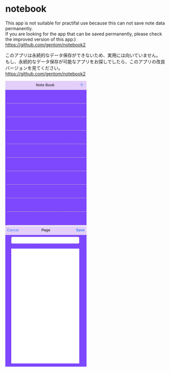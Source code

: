 # notebook
This app is not suitable for practifal use because this can not save note data permanently.  
If you are looking for the app that can be saved permanently, please check the improved version of this app:)    
https://github.com/gentom/notebook2  
  
このアプリは永続的なデータ保存ができないため、実用には向いていません。   
もし、永続的なデータ保存が可能なアプリをお探しでしたら、このアプリの改良バージョンを見てください。   
https://github.com/gentom/notebook2   
  
  
![notebook](https://github.com/gentom/notebook/blob/master/images/notebook.png)
![page](https://github.com/gentom/notebook/blob/master/images/page.png)  
  
